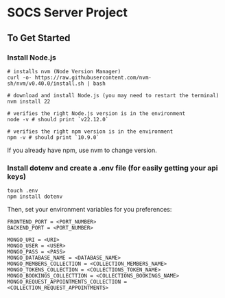 # SOCS Server Project

## To Get Started
### Install Node.js
```
# installs nvm (Node Version Manager)
curl -o- https://raw.githubusercontent.com/nvm-sh/nvm/v0.40.0/install.sh | bash

# download and install Node.js (you may need to restart the terminal)
nvm install 22

# verifies the right Node.js version is in the environment
node -v # should print `v22.12.0`

# verifies the right npm version is in the environment
npm -v # should print `10.9.0`
```
If you already have npm, use nvm to change version.

### Install dotenv and create a .env file (for easily getting your api keys)
```
touch .env
npm install dotenv
```
Then, set your environment variables for you preferences:
```
FRONTEND_PORT = <PORT_NUMBER>
BACKEND_PORT = <PORT_NUMBER>

MONGO_URI = <URI>
MONGO_USER = <USER>
MONGO_PASS = <PASS>
MONGO_DATABASE_NAME = <DATABASE_NAME>  
MONGO_MEMBERS_COLLECTION = <COLLECTION_MEMBERS_NAME>
MONGO_TOKENS_COLLECTION = <COLLECTIONS_TOKEN_NAME>
MONGO_BOOKINGS_COLLECTTION = <COLLECTIONS_BOOKINGS_NAME> 
MONGO_REQUEST_APPOINTMENTS_COLLECTION = <COLLECTION_REQUEST_APPOINTMENTS>
```

